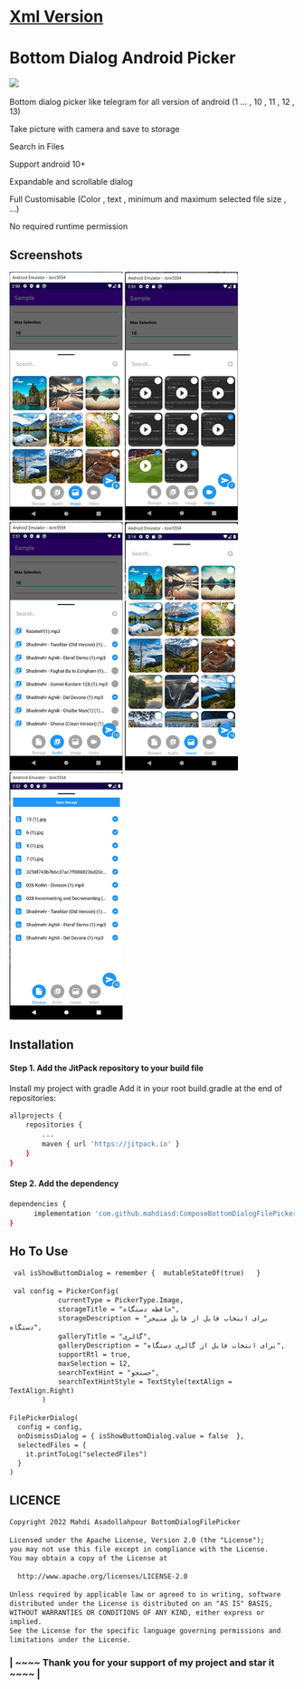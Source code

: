# [Xml Version](https://github.com/mahdiasd/DialogFilePicker)

# Bottom Dialog Android Picker

[![](https://jitpack.io/v/mahdiasd/BottomDialogFilePicker.svg)](https://jitpack.io/#mahdiasd/BottomDialogFilePicker)

Bottom dialog picker like telegram for all version of android (1 ... , 10 , 11 , 12 , 13)

Take picture with camera and save to storage

Search in Files

Support android 10+

Expandable and scrollable dialog

Full Customisable (Color , text , minimum and maximum selected file size , ...)

No required runtime permission


## Screenshots

![demo](https://raw.githubusercontent.com/mahdiasd/BottomDialogFilePicker/master/screenshot/1.png)
![demo](https://raw.githubusercontent.com/mahdiasd/BottomDialogFilePicker/master/screenshot/2.png)
![demo](https://raw.githubusercontent.com/mahdiasd/BottomDialogFilePicker/master/screenshot/3.png)
![demo](https://raw.githubusercontent.com/mahdiasd/BottomDialogFilePicker/master/screenshot/4.png)
![demo](https://raw.githubusercontent.com/mahdiasd/BottomDialogFilePicker/master/screenshot/5.png)

## Installation

#### Step 1. Add the JitPack repository to your build file

Install my project with gradle
Add it in your root build.gradle at the end of repositories:


```bash
allprojects {
	repositories {
		...
		maven { url 'https://jitpack.io' }
	}
}
```
#### Step 2. Add the dependency

```bash
dependencies {
      implementation 'com.github.mahdiasd:ComposeBottomDialogFilePicker:1.0.1'
}
```
## Ho To Use

```
 val isShowButtomDialog = remember {  mutableStateOf(true)   }

 val config = PickerConfig(
            currentType = PickerType.Image,
            storageTitle = "حافظه دستگاه",
            storageDescription = "برای انتخاب فایل از فایل منیجر دستگاه",
            galleryTitle = "گالری",
            galleryDescription = "برای انتخاب فایل از گالری دستگاه",
            supportRtl = true,
            maxSelection = 12,
            searchTextHint = "جستجو",
            searchTextHintStyle = TextStyle(textAlign = TextAlign.Right)
        )

FilePickerDialog(
  config = config,
  onDismissDialog = { isShowButtomDialog.value = false  },
  selectedFiles = {
  	it.printToLog("selectedFiles")
  }
)
```

## LICENCE
```
Copyright 2022 Mahdi Asadollahpour BottomDialogFilePicker

Licensed under the Apache License, Version 2.0 (the "License");
you may not use this file except in compliance with the License.
You may obtain a copy of the License at

  http://www.apache.org/licenses/LICENSE-2.0

Unless required by applicable law or agreed to in writing, software
distributed under the License is distributed on an "AS IS" BASIS,
WITHOUT WARRANTIES OR CONDITIONS OF ANY KIND, either express or implied.
See the License for the specific language governing permissions and
limitations under the License.

```

### | ~~~~ Thank you for your support of my project and star it ~~~~ |
